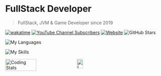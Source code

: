 # FullStack Developer
> FullStack, JVM & Game Developer since 2019<br>

[![wakatime](https://wakatime.com/badge/user/7e070bcb-e8c0-46e0-bb61-c8f30217e8ba.svg)](https://wakatime.com/@7e070bcb-e8c0-46e0-bb61-c8f30217e8ba)
[![YouTube Channel Subscribers](https://img.shields.io/youtube/channel/subscribers/UC89eYvGD3j_FmT-ymf18MBA?style=flat)](https://youtube.com/@gamercoder)
[![Website](https://img.shields.io/badge/gamercoder-website-007d15?logo=data%3Aimage%2Fpng%3Bbase64%2CiVBORw0KGgoAAAANSUhEUgAAAEAAAABABAMAAABYR2ztAAAAJFBMVEWPj49cXFwSEhJ%2Ff38KCgpRUVEBAQFTU1M5OTkgICCNjY1ubm42vZCnAAABSElEQVRIx%2B2UsYqEMBCGhXR2FmIfgpBOsLQLQdjSIrj1Ium3kLyCdfABhH2EfcGbeGs2HpnAVcfB%2FoVK%2FPznn2Qwy%2F6n8tZpwwFiBRWXBge6Xms9PVELsmon3KKrtaBM3xo0Adi3XY8BORjwBgCgNiTB7flYmdbxRnJogTekdjGjRcAAGiQ1tZzGgdr1BwCnFgHcDsEVLVG7ZZehTwPUoiVeAEdDHiXSGSwFcRz4Hpk2Q4GEEOBlCdpP8dAWzAA9pLV%2FfIfMu1VGdPFjSeyolFG75nl2N2OMmr0FYUNRqCIUMEUpQqCkQ%2FC%2BYlIMKUAxKcczcCpR0WVZhAoBA8vGA2UPgAyBkd7hs7t3kABMCQAcrmeHHyUqKHE9OcRCUpVoc2Z6Gn%2B5UUGC3UKN4VZbFZU%2FrLxjseMW779QMDCBwqluo8o%2B%2BugP9AUKKZ2Qr7kI%2FAAAAABJRU5ErkJggg%3D%3D)](https://gamercoder.me)
![GitHub Stars](https://img.shields.io/github/stars/gmitch215?style=flat&color=gold)

![My Languages](https://skillicons.dev/icons?i=java,kotlin,nodejs,js,c,cpp,py)

![My Skills](https://skillicons.dev/icons?i=github,git,idea,clion,eclipse,vscode,gradle,maven,blender,premiere,photoshop)
<div style="display: flex;">
<img src="https://github-readme-stats.vercel.app/api?username=gmitch215&show_icons=true&theme=dark" alt="Coding Stats" title="Coding Stats" style="width: 44%; height: auto;">
&nbsp;
<a href="https://leetcode.com/gmitch215/"><img src="https://leetcode-stats-six.vercel.app/?username=gmitch215" alt="LeetCode Stats" title="LeetCode Stats" style="width: 40%; height: auto;"></a>
</div>

